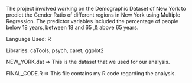 The project involved working on the Demographic Dataset of New York to predict the Gender Ratio of different regions in New York using Multiple Regression. 
The predictor variables included the percentage of people below 18 years, between 18 and 65 ,& above 65 years.

Language Used: R

Libraries: caTools, psych, caret, ggplot2

NEW_YORK.dat => This is the dataset that we used for our analysis.

FINAL_CODE.R => This file contains my R code regarding the analysis.
